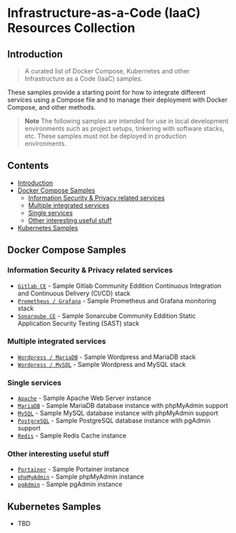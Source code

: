 # Infrastructure-as-a-Code (IaaC) Resources Collection

## Introduction

> A curated list of Docker Compose, Kubernetes and other Infrastructure as a Code (IaaC) samples.

These samples provide a starting point for how to integrate different services using a Compose file and to manage their deployment with Docker Compose, and other methods.

> **Note**
> The following samples are intended for use in local development environments such as project setups, tinkering with software stacks, etc. These samples must not be deployed in production environments.

<!-- lint disable awesome-toc -->
## Contents
* [Introduction](#introduction)
* [Docker Compose Samples](#docker-compose-samples)
  * [Information Security & Privacy related services](#information-security--privacy-related-services)
  * [Multiple integrated services](#multiple-integrated-services)
  * [Single services](#single-services)
  * [Other interesting useful stuff](#other-interesting-useful-stuff)
* [Kubernetes Samples](#kubernetes-samples)


## Docker Compose Samples

### Information Security &amp; Privacy related services
* [`Gitlab CE`](docker-compose/gitlab-ce/compose.yml) - Sample Gitlab Community Eddition Continuous Integration and Continuous Delivery (CI/CD) stack
* [`Prometheus / Grafana`](docker-compose/prometheus-grafana/compose.yml) - Sample Prometheus and Grafana monitoring stack
* [`Sonarqube CE`](docker-compose/sonarqube/compose.yml) - Sample Sonarcube Community Eddition Static Application Security Testing (SAST) stack

### Multiple integrated services
* [`Wordpress / MariaDB`](docker-compose/wordpress-mariadb/compose.yml) - Sample Wordpress and MariaDB stack
* [`Wordpress / MySQL`](docker-compose/wordpress-mysql/compose.yml) - Sample Wordpress and MySQL stack

### Single services
* [`Apache`](docker-compose/apache/compose.yml) - Sample Apache Web Server instance
* [`MariaDB`](docker-compose/mariadb/compose.yml) - Sample MariaDB database instance with phpMyAdmin support
* [`MySQL`](docker-compose/mysql/compose.yml) - Sample MySQL database instance with phpMyAdmin support
* [`PostgreSQL`](docker-compose/postgresql/compose.yml) - Sample PostgreSQL database instance with pgAdmin support
* [`Redis`](docker-compose/redis/compose.yml) - Sample Redis Cache instance

### Other interesting useful stuff
* [`Portainer`](docker-compose/portainer/compose.yml) - Sample Portainer instance
* [`phpMyAdmin`](docker-compose/phpmyadmin/compose.yml) - Sample phpMyAdmin instance
* [`pgAdmin`](docker-compose/pgadmin/compose.yml) - Sample pgAdmin instance

## Kubernetes Samples

* TBD